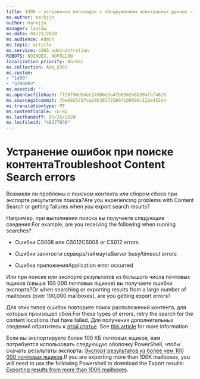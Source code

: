 ```yaml
---
title: 1490 — устранение неполадок с обнаружением электронных данных — ошибки
ms.author: markjjo
author: markjjo
manager: lauraw
ms.date: 04/21/2020
ms.audience: Admin
ms.topic: article
ms.service: o365-administration
ROBOTS: NOINDEX, NOFOLLOW
localization_priority: Normal
ms.collection: Adm_O365
ms.custom:
- "1490"
- "3200003"
ms.assetid: ''
ms.openlocfilehash: ff28f96d64ec14980e9a47b630246b394faf4610
ms.sourcegitcommit: fbe6925797cab0b38172386f1b059dc122e452a4
ms.translationtype: MT
ms.contentlocale: ru-RU
ms.lasthandoff: 09/25/2020
ms.locfileid: "48277838"
---
```

# <a name="troubleshoot-content-search-errors"></a><span data-ttu-id="5ee8a-102">Устранение ошибок при поиске контента</span><span class="sxs-lookup"><span data-stu-id="5ee8a-102">Troubleshoot Content Search errors</span></span>

<span data-ttu-id="5ee8a-103">Возникли ли проблемы с поиском контента или сбором сбоев при экспорте результатов поиска?</span><span class="sxs-lookup"><span data-stu-id="5ee8a-103">Are you experiencing problems with Content Search or getting failures when you export search results?</span></span>

<span data-ttu-id="5ee8a-104">Например, при выполнении поиска вы получаете следующие сведения:</span><span class="sxs-lookup"><span data-stu-id="5ee8a-104">For example, are you receiving the following when running searches?</span></span>

- <span data-ttu-id="5ee8a-105">Ошибки CS008 или CS012</span><span class="sxs-lookup"><span data-stu-id="5ee8a-105">CS008 or CS012 errors</span></span>

- <span data-ttu-id="5ee8a-106">Ошибки занятости сервера/таймаута</span><span class="sxs-lookup"><span data-stu-id="5ee8a-106">Server busy/timeout errors</span></span>

- <span data-ttu-id="5ee8a-107">Ошибка приложения</span><span class="sxs-lookup"><span data-stu-id="5ee8a-107">Application error occurred</span></span>

<span data-ttu-id="5ee8a-108">Или при поиске или экспорте результатов из большого числа почтовых ящиков (свыше 100 000 почтовых ящиков) вы получаете ошибки экспорта?</span><span class="sxs-lookup"><span data-stu-id="5ee8a-108">Or when searching or exporting results from a large number of mailboxes (over 100,000 mailboxes), are you getting export errors?</span></span>

<span data-ttu-id="5ee8a-109">Для этих типов ошибок повторите поиск расположений контента, для которых произошел сбой.</span><span class="sxs-lookup"><span data-stu-id="5ee8a-109">For these types of errors, retry the search for the content locations that have failed.</span></span> <span data-ttu-id="5ee8a-110">Для получения дополнительных сведений обратитесь к  [этой статье](https://docs.microsoft.com/microsoft-365/compliance/retry-failed-content-search) .</span><span class="sxs-lookup"><span data-stu-id="5ee8a-110">See  [this article](https://docs.microsoft.com/microsoft-365/compliance/retry-failed-content-search) for more information.</span></span>

<span data-ttu-id="5ee8a-111">Если вы экспортируете более 100 КБ почтовых ящиков, вам потребуется использовать следующую оболочку PowerShell, чтобы скачать результаты экспорта:  [Экспорт результатов из более чем 100 000 почтовых ящиков](https://docs.microsoft.com/microsoft-365/compliance/export-search-results?view=o365-worldwide%23exporting-results-from-more-than-100000-mailboxes).</span><span class="sxs-lookup"><span data-stu-id="5ee8a-111">If you are exporting more than 100K mailboxes, you will need to use the following Powershell to download the Export results:  [Exporting results from more than 100K mailboxes](https://docs.microsoft.com/microsoft-365/compliance/export-search-results?view=o365-worldwide%23exporting-results-from-more-than-100000-mailboxes).</span></span>
